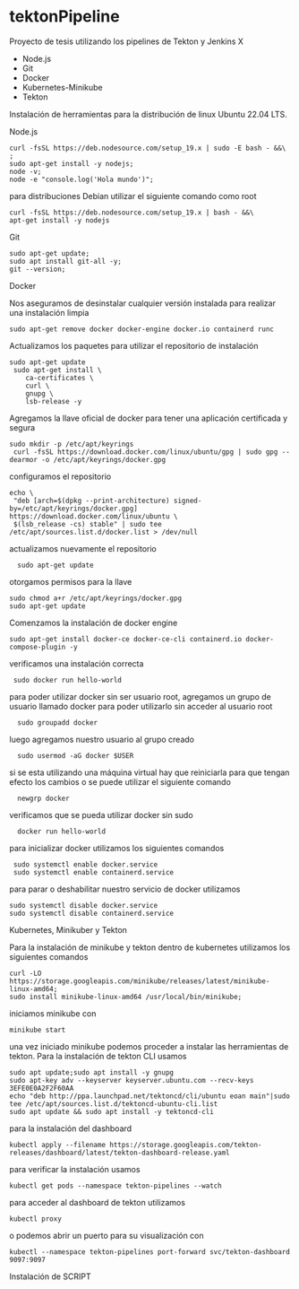 # tektonPipeline
Proyecto de tesis utilizando los pipelines de Tekton y Jenkins X


- Node.js
- Git
- Docker 
- Kubernetes-Minikube
- Tekton

Instalación de herramientas para la distribución de linux Ubuntu 22.04 LTS. 

Node.js
```
curl -fsSL https://deb.nodesource.com/setup_19.x | sudo -E bash - &&\ ;
sudo apt-get install -y nodejs;
node -v;
node -e "console.log('Hola mundo')";
```

para distribuciones Debian utilizar el siguiente comando como root 

```
curl -fsSL https://deb.nodesource.com/setup_19.x | bash - &&\
apt-get install -y nodejs

```


Git
```
sudo apt-get update;
sudo apt install git-all -y;
git --version;
```

Docker 

Nos aseguramos de desinstalar cualquier versión instalada para realizar una instalación limpia 
```
sudo apt-get remove docker docker-engine docker.io containerd runc
```
Actualizamos los paquetes para utilizar el repositorio de instalación
```
sudo apt-get update
 sudo apt-get install \
    ca-certificates \
    curl \
    gnupg \
    lsb-release -y
```
Agregamos la llave oficial de docker para tener una aplicación certificada y segura
```
sudo mkdir -p /etc/apt/keyrings
 curl -fsSL https://download.docker.com/linux/ubuntu/gpg | sudo gpg --dearmor -o /etc/apt/keyrings/docker.gpg
```
 configuramos el repositorio
 ```
 echo \
  "deb [arch=$(dpkg --print-architecture) signed-by=/etc/apt/keyrings/docker.gpg] https://download.docker.com/linux/ubuntu \
  $(lsb_release -cs) stable" | sudo tee /etc/apt/sources.list.d/docker.list > /dev/null
```
  actualizamos nuevamente el repositorio
 ```  
   sudo apt-get update
```
   otorgamos permisos para la llave
```
sudo chmod a+r /etc/apt/keyrings/docker.gpg
sudo apt-get update
 ```
Comenzamos la instalación de docker engine
```
sudo apt-get install docker-ce docker-ce-cli containerd.io docker-compose-plugin -y
```
verificamos una instalación correcta 
``` 
 sudo docker run hello-world
```
para poder utilizar docker sin ser usuario root, agregamos un grupo de usuario llamado docker para poder utilizarlo sin acceder al usuario root
```  
  sudo groupadd docker
```  
  luego agregamos nuestro usuario al grupo creado
```  
  sudo usermod -aG docker $USER
```
  si se esta utilizando una máquina virtual hay que reiniciarla para que tengan efecto los cambios o se puede utilizar el siguiente comando
```  
  newgrp docker
``` 
 verificamos que se pueda utilizar docker sin sudo 
```  
  docker run hello-world
```
para inicializar docker utilizamos los siguientes comandos 
``` 
 sudo systemctl enable docker.service
 sudo systemctl enable containerd.service
```
para parar o deshabilitar nuestro servicio de docker utilizamos
```
sudo systemctl disable docker.service
sudo systemctl disable containerd.service
```
Kubernetes, Minikuber y Tekton

Para la instalación de minikube y  tekton dentro de kubernetes utilizamos los siguientes comandos 
```
curl -LO https://storage.googleapis.com/minikube/releases/latest/minikube-linux-amd64;
sudo install minikube-linux-amd64 /usr/local/bin/minikube;
```
 iniciamos minikube con 
 ```
 minikube start
 ```
una vez iniciado minikube podemos proceder a instalar las herramientas de tekton.
Para la instalación de tekton CLI usamos
```
sudo apt update;sudo apt install -y gnupg
sudo apt-key adv --keyserver keyserver.ubuntu.com --recv-keys 3EFE0E0A2F2F60AA
echo "deb http://ppa.launchpad.net/tektoncd/cli/ubuntu eoan main"|sudo tee /etc/apt/sources.list.d/tektoncd-ubuntu-cli.list
sudo apt update && sudo apt install -y tektoncd-cli
```
para la instalación del dashboard
```
kubectl apply --filename https://storage.googleapis.com/tekton-releases/dashboard/latest/tekton-dashboard-release.yaml
```
para verificar la instalación usamos 
```
kubectl get pods --namespace tekton-pipelines --watch
```
para acceder al dashboard de tekton utilizamos 
```
kubectl proxy
```
o podemos abrir un puerto para su visualización con
```
kubectl --namespace tekton-pipelines port-forward svc/tekton-dashboard 9097:9097
```


Instalación de SCRIPT 

```
